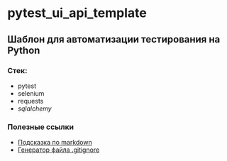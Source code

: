 # pytest_ui_api_template

## Шаблон для автоматизации тестирования на Python

### Стек:

- pytest
- selenium
- requests
- *sqlalchemy* 

### Полезные ссылки
- [Подсказка по markdown](https://www.markdownguide.org/basic-syntax/)
- [Генератор файла .gitignore](https://www.toptal.com/developers/gitignore)